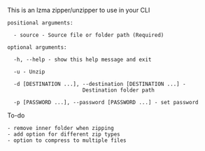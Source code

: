 This is an lzma zipper/unzipper to use in your CLI

    positional arguments:
    
      - source - Source file or folder path (Required)
    
    optional arguments:
    
      -h, --help - show this help message and exit
    
      -u - Unzip
    
      -d [DESTINATION ...], --destination [DESTINATION ...] - 
                            Destination folder path

      -p [PASSWORD ...], --password [PASSWORD ...] - set password

To-do

    - remove inner folder when zipping
    - add option for different zip types
    - option to compress to multiple files
